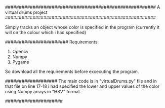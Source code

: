 #######################################################
A virtual drums project
#######################################################

Simply tracks an object whose color is specified in the program (currently it will on the colour which i had specified)

#######################
Requirements:

1. Opencv
2. Numpy
3. Pygame

So download all the requirements before excecuting the program.

###################
The main code is in "virtualDrums.py" file and in that file on line 17-18 i had specified the lower and upper values of the 
color using Numpy arrays in "HSV" format.

#####################
